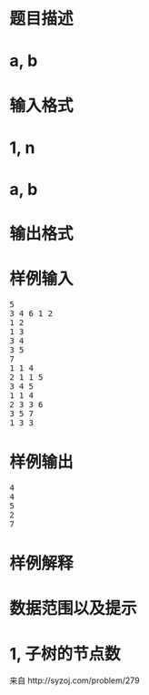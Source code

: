

# 题目描述



# a, b



# 输入格式



# 1, n



# a, b



# 输出格式



# 样例输入


<pre>5
3 4 6 1 2
1 2
1 3
3 4
3 5
7
1 1 4
2 1 1 5
3 4 5
1 1 4
2 3 3 6
3 5 7
1 3 3
</pre>

# 样例输出


<pre>4
4
5
2
7
</pre>

# 样例解释



# 数据范围以及提示



# 1, 子树的节点数


<p>
来自 http://syzoj.com/problem/279
</p>
<p>
<br/>
</p>
<p>
<br/>
</p>
